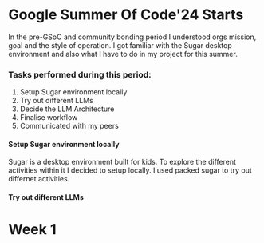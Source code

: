 # Google Summer Of Code'24 Starts
In the pre-GSoC and community bonding period I understood orgs mission, goal and the style of operation. I got familiar with the Sugar desktop environment and also what I have to do in my project for this summer. 

### Tasks performed during this period:
1. Setup Sugar environment locally
2. Try out different LLMs
3. Decide the LLM Architecture
3. Finalise workflow
4. Communicated with my peers

#### Setup Sugar environment locally
Sugar is a desktop environment built for kids. To explore the different activities within it I decided to setup locally. I used packed sugar to try out differnet activities.

#### Try out different LLMs

# Week 1 
